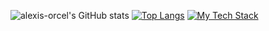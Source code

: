 ![alexis-orcel's GitHub stats](https://github-readme-stats.vercel.app/api?username=alexis-orcel&show_icons=true&theme=radical)
[![Top Langs](https://github-readme-stats.vercel.app/api/top-langs/?username=alexis-orcel&langs_count=8)](https://github.com/alexis-orcel/github-readme-stats)
[![My Tech Stack](https://github-readme-tech-stack.vercel.app/api/cards?lineHeight=9&lineCount=1)](https://github-readme-tech-stack.vercel.app/api/cards?lineHeight=9&lineCount=1)
